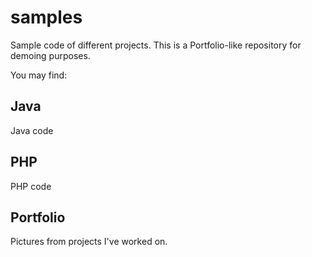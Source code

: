 
# samples
Sample code of different projects. This is a Portfolio-like repository for demoing purposes.

You may find:

## Java
Java code

## PHP
PHP code

## Portfolio
Pictures from projects I've worked on.

